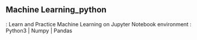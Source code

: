 ## Machine Learning_python 


: Learn and Practice Machine Learning on Jupyter Notebook environment
: Python3 | Numpy | Pandas 
